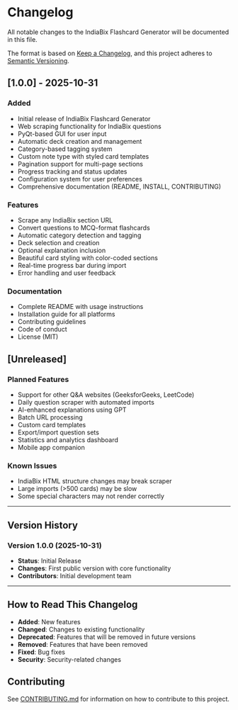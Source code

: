 # Changelog

All notable changes to the IndiaBix Flashcard Generator will be documented in this file.

The format is based on [Keep a Changelog](https://keepachangelog.com/en/1.0.0/),
and this project adheres to [Semantic Versioning](https://semver.org/spec/v2.0.0.html).

## [1.0.0] - 2025-10-31

### Added
- Initial release of IndiaBix Flashcard Generator
- Web scraping functionality for IndiaBix questions
- PyQt-based GUI for user input
- Automatic deck creation and management
- Category-based tagging system
- Custom note type with styled card templates
- Pagination support for multi-page sections
- Progress tracking and status updates
- Configuration system for user preferences
- Comprehensive documentation (README, INSTALL, CONTRIBUTING)

### Features
- Scrape any IndiaBix section URL
- Convert questions to MCQ-format flashcards
- Automatic category detection and tagging
- Deck selection and creation
- Optional explanation inclusion
- Beautiful card styling with color-coded sections
- Real-time progress bar during import
- Error handling and user feedback

### Documentation
- Complete README with usage instructions
- Installation guide for all platforms
- Contributing guidelines
- Code of conduct
- License (MIT)

## [Unreleased]

### Planned Features
- Support for other Q&A websites (GeeksforGeeks, LeetCode)
- Daily question scraper with automated imports
- AI-enhanced explanations using GPT
- Batch URL processing
- Custom card templates
- Export/import question sets
- Statistics and analytics dashboard
- Mobile app companion

### Known Issues
- IndiaBix HTML structure changes may break scraper
- Large imports (>500 cards) may be slow
- Some special characters may not render correctly

---

## Version History

### Version 1.0.0 (2025-10-31)
- **Status**: Initial Release
- **Changes**: First public version with core functionality
- **Contributors**: Initial development team

---

## How to Read This Changelog

- **Added**: New features
- **Changed**: Changes to existing functionality
- **Deprecated**: Features that will be removed in future versions
- **Removed**: Features that have been removed
- **Fixed**: Bug fixes
- **Security**: Security-related changes

## Contributing

See [CONTRIBUTING.md](CONTRIBUTING.md) for information on how to contribute to this project.
